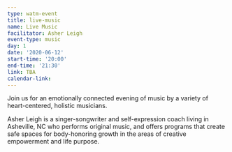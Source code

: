 ```yaml
---
type: watm-event
title: live-music
name: Live Music
facilitator: Asher Leigh
event-type: music
day: 1
date: '2020-06-12'
start-time: '20:00'
end-time: '21:30'
link: TBA
calendar-link:
---
```


Join us for an emotionally connected evening of music by a variety of heart-centered, holistic musicians.

Asher Leigh is a singer-songwriter and self-expression coach living in Asheville, NC who performs original music, and offers programs that create safe spaces for body-honoring growth in the areas of creative empowerment and life purpose.
